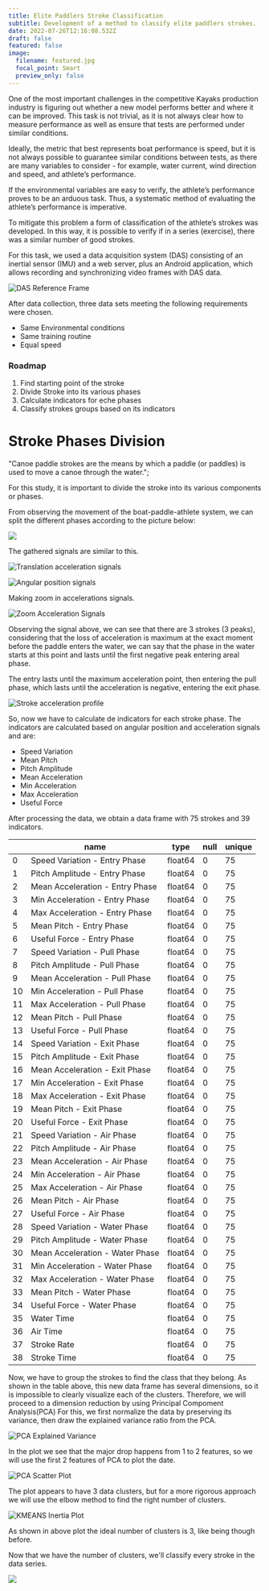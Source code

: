 ```yaml
---
title: Elite Paddlers Stroke Classification
subtitle: Development of a method to classify elite paddlers strokes.
date: 2022-07-26T12:16:08.532Z
draft: false
featured: false
image:
  filename: featured.jpg
  focal_point: Smart
  preview_only: false
---
```

One of the most important challenges in the competitive Kayaks production industry is figuring out whether a new model performs better and where it can be improved. This task is not trivial, as it is not always clear how to measure performance as well as ensure that tests are performed under similar conditions.

Ideally, the metric that best represents boat performance is speed, but it is not always possible to guarantee similar conditions between tests, as there are many variables to consider - for example, water current, wind direction and speed, and athlete’s performance.

If the environmental variables are easy to verify, the athlete’s performance proves to be an arduous task. Thus, a systematic method of evaluating the athlete’s performance is imperative.

To mitigate this problem a form of classification of the athlete’s strokes was developed. In this way, it is possible to verify if in a series (exercise), there was a similar number of good strokes.

For this task, we used a data acquisition system (DAS) consisting of an inertial sensor (IMU) and a web server, plus an Android application, which allows recording and synchronizing video frames with DAS data.

![](reference_frame.png "DAS Reference Frame")

After data collection, three data sets meeting the following requirements were chosen.

* Same Environmental conditions
* Same training routine
* Equal speed

### Roadmap

1. Find starting point of the stroke
2. Divide Stroke into its various phases
3. Calculate indicators for eche phases
4. Classify strokes groups based on its indicators

# Stroke Phases Division

"Canoe paddle strokes are the means by which a paddle (or paddles) is used to move a canoe through the water.";

For this study, it is important to divide the stroke into its various components or phases.

From observing the movement of the boat-paddle-athlete system, we can split the different phases according to the picture below:


![](observational-model-for-kayak-analysis-including-two-levels-of-analysis-phases-and.png)

The gathered signals are similar to this.

![](das_signal_translation_full.jpeg "Translation acceleration signals")

![](das_signal_angular_full.jpeg "Angular position signals")

Making zoom in accelerations signals.

![](das_signal_translation.jpeg "Zoom Acceleration Signals ")

Observing the signal above, we can see that there are 3 strokes (3 peaks), considering that the loss of acceleration is maximum at the exact moment before the paddle enters the water, we can say that the phase in the water starts at this point and lasts until the first negative peak entering areal phase.

The entry lasts until the maximum acceleration point, then entering the pull phase, which lasts until the acceleration is negative, entering the exit phase.

![](stroke.jpeg "Stroke acceleration profile")

So, now we have to calculate de indicators for each stroke phase. The indicators are calculated based on angular position and acceleration signals and are:

* Speed Variation
* Mean Pitch
* Pitch Amplitude
* Mean Acceleration
* Min Acceleration
* Max Acceleration
* Useful Force

After processing the data, we obtain a data frame with 75 strokes and 39 indicators.

|     | name                            | type    | null | unique |
| --- | ------------------------------- | ------- | ---- | ------ |
| 0   | Speed Variation - Entry Phase   | float64 | 0    | 75     |
| 1   | Pitch Amplitude - Entry Phase   | float64 | 0    | 75     |
| 2   | Mean Acceleration - Entry Phase | float64 | 0    | 75     |
| 3   | Min Acceleration - Entry Phase  | float64 | 0    | 75     |
| 4   | Max Acceleration - Entry Phase  | float64 | 0    | 75     |
| 5   | Mean Pitch - Entry Phase        | float64 | 0    | 75     |
| 6   | Useful Force - Entry Phase      | float64 | 0    | 75     |
| 7   | Speed Variation - Pull Phase    | float64 | 0    | 75     |
| 8   | Pitch Amplitude - Pull Phase    | float64 | 0    | 75     |
| 9   | Mean Acceleration - Pull Phase  | float64 | 0    | 75     |
| 10  | Min Acceleration - Pull Phase   | float64 | 0    | 75     |
| 11  | Max Acceleration - Pull Phase   | float64 | 0    | 75     |
| 12  | Mean Pitch - Pull Phase         | float64 | 0    | 75     |
| 13  | Useful Force - Pull Phase       | float64 | 0    | 75     |
| 14  | Speed Variation - Exit Phase    | float64 | 0    | 75     |
| 15  | Pitch Amplitude - Exit Phase    | float64 | 0    | 75     |
| 16  | Mean Acceleration - Exit Phase  | float64 | 0    | 75     |
| 17  | Min Acceleration - Exit Phase   | float64 | 0    | 75     |
| 18  | Max Acceleration - Exit Phase   | float64 | 0    | 75     |
| 19  | Mean Pitch - Exit Phase         | float64 | 0    | 75     |
| 20  | Useful Force - Exit Phase       | float64 | 0    | 75     |
| 21  | Speed Variation - Air Phase     | float64 | 0    | 75     |
| 22  | Pitch Amplitude - Air Phase     | float64 | 0    | 75     |
| 23  | Mean Acceleration - Air Phase   | float64 | 0    | 75     |
| 24  | Min Acceleration - Air Phase    | float64 | 0    | 75     |
| 25  | Max Acceleration - Air Phase    | float64 | 0    | 75     |
| 26  | Mean Pitch - Air Phase          | float64 | 0    | 75     |
| 27  | Useful Force - Air Phase        | float64 | 0    | 75     |
| 28  | Speed Variation - Water Phase   | float64 | 0    | 75     |
| 29  | Pitch Amplitude - Water Phase   | float64 | 0    | 75     |
| 30  | Mean Acceleration - Water Phase | float64 | 0    | 75     |
| 31  | Min Acceleration - Water Phase  | float64 | 0    | 75     |
| 32  | Max Acceleration - Water Phase  | float64 | 0    | 75     |
| 33  | Mean Pitch - Water Phase        | float64 | 0    | 75     |
| 34  | Useful Force - Water Phase      | float64 | 0    | 75     |
| 35  | Water Time                      | float64 | 0    | 75     |
| 36  | Air Time                        | float64 | 0    | 75     |
| 37  | Stroke Rate                     | float64 | 0    | 75     |
| 38  | Stroke Time                     | float64 | 0    | 75     |

Now, we have to group the strokes to find the class that they belong.
As shown in the table above, this new data frame has several dimensions, so it is impossible to clearly visualize each of the clusters.
Therefore, we will proceed to a dimension reduction by using Principal Compoment Analysis(PCA)
For this, we first normalize the data by preserving its variance, then draw the explained variance ratio  from the PCA.

![](pca_explained_variance.jpeg "PCA Explained Variance")

In the plot we see that the major drop happens from 1 to 2 features, so we will use the first 2 features of PCA to plot the date.

![](pca_scatter.jpeg "PCA Scatter Plot")

The plot appears to have 3 data clusters, but for a more rigorous approach we will use the elbow method to find the right number of clusters.

![](kmeans_inertia.jpeg "KMEANS Inertia Plot")

As shown in above plot the ideal number of clusters is 3, like being though before.


Now that we have the number of clusters, we'll classify every stroke in the data series.

![](strokes_class.jpeg)